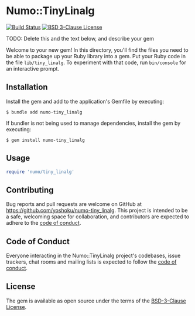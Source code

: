 # Numo::TinyLinalg

[![Build Status](https://github.com/yoshoku/numo-tiny_linalg/actions/workflows/main.yml/badge.svg)](https://github.com/yoshoku/numo-tiny_linalg/actions/workflows/main.yml)
[![BSD 3-Clause License](https://img.shields.io/badge/License-BSD%203--Clause-orange.svg)](https://github.com/yoshoku/numo-tiny_linalg/blob/main/LICENSE.txt)

TODO: Delete this and the text below, and describe your gem

Welcome to your new gem! In this directory, you'll find the files you need to be able to package up your Ruby library into a gem. Put your Ruby code in the file `lib/tiny_linalg`. To experiment with that code, run `bin/console` for an interactive prompt.

## Installation

Install the gem and add to the application's Gemfile by executing:

    $ bundle add numo-tiny_linalg

If bundler is not being used to manage dependencies, install the gem by executing:

    $ gem install numo-tiny_linalg

## Usage

```ruby
require 'numo/tiny_linalg'

```

## Contributing

Bug reports and pull requests are welcome on GitHub at https://github.com/yoshoku/numo-tiny_linalg.
This project is intended to be a safe, welcoming space for collaboration, and contributors are expected to adhere to the [code of conduct](https://github.com/yoshoku/numo-tiny_linalg/blob/main/CODE_OF_CONDUCT.md).

## Code of Conduct

Everyone interacting in the Numo::TinyLinalg project's codebases, issue trackers, chat rooms and mailing lists is expected to follow the [code of conduct](https://github.com/yoshoku/numo-tiny_linalg/blob/main/CODE_OF_CONDUCT.md).

## License

The gem is available as open source under the terms of the [BSD-3-Clause License](https://opensource.org/licenses/BSD-3-Clause).
